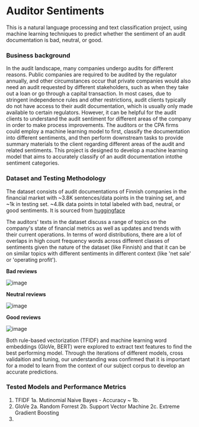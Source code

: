 # Auditor Sentiments
This is a natural language processing and text classification project, using machine learning techniques to predict whether the sentiment of an audit documentation is bad, neutral, or good.

### Business background
In the audit landscape, many companies undergo audits for different reasons. Public companies are required to be audited by the regulator annually, and other circumstances occur that private companies would also need an audit requested by different stakeholders, such as when they take out a loan or go through a capital transaction. In most cases, due to stringent independence rules and other restrictions, audit clients typically do not have access to their audit documentation, which is usually only made available to certain regulators. However, it can be helpful for the audit clients to understand the audit sentiment for different areas of the company in order to make process improvements.  The auditors or the CPA firms could employ a machine learning model to first, classify the documentation into different sentiments, and then perform downstream tasks to provide summary materials to the client regarding different areas of the audit and related sentiments.
This project is designed to develop a machine learning model that aims to accurately classify  of an audit documentation intothe sentiment categories.


### Dataset and Testing Methodology
The dataset consists of audit documentations of Finnish companies in the financial market with ~3.8K sentences/data points in the training set, and ~1k in testing set. ~4.8k data points in total labeled with bad, neutral, or good sentiments. It is sourced from [huggingface](https://huggingface.co/datasets/FinanceInc/auditor_sentiment?row=1)

The auditors' texts in the dataset discuss a range of topics on the company's state of financial metrics as well as updates and trends with their current operations. In terms of word distributions, there are a lot of overlaps in high count frequency words across different classes of sentiments given the nature of the dataset (like Finnish) and that it can be on similar topics with different sentiments in different context (like 'net sale' or 'operating profit'). 

**Bad reviews**

![image](https://github.com/sunnywithcurlyhair/DS_Project_5/assets/151488038/eff6712b-1ab1-4c6d-bdfb-e41d68715387) 

**Neutral reviews**

![image](https://github.com/sunnywithcurlyhair/DS_Project_5/assets/151488038/a72402de-2917-4f17-a7ed-f145593be57b) 

**Good reviews**

![image](https://github.com/sunnywithcurlyhair/DS_Project_5/assets/151488038/8e8c946e-fc84-43a5-bf8e-948dbb9bcc9b)


Both rule-based vectorization (TFIDF) and machine learning word embeddings (GloVe, BERT) were explored to extract text features to find the best performing model. Through the iterations of different models, cross validaition and tuning, our understanding was confirmed that it is important for a model to learn from the context of our subject corpus to develop an accurate predictions.    


### Tested Models and Performance Metrics
1.  TFIDF
  1a. Mutinomial Naive Bayes - Accuracy ~
  1b.
2.	GloVe
  2a. Random Forrest
  2b.	Support Vector Machine
  2c. Extreme Gradient Boosting
6.	

